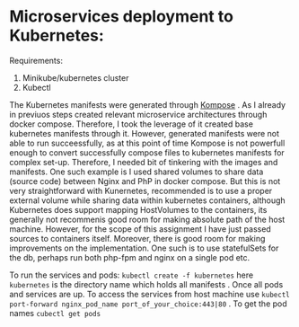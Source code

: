# Microservices deployment to Kubernetes:

Requirements:
1. Minikube/kubernetes cluster
2. Kubectl

The Kubernetes manifests were generated through [Kompose](https://kubernetes.io/docs/tasks/configure-pod-container/translate-compose-kubernetes/) . As I already in previuos steps created relevant microservice architectures through docker compose. Therefore, I took the leverage of it created base kubernetes manifests through it. However, generated manifests were not able to run succeessfully, as at this point of time Kompose is not powerfull enough to convert successfully compose files to kubernetes manifests for complex set-up. Therefore, I needed bit of tinkering with the images and manifests. One such example is I used shared volumes to share data (source code) between Nginx and PhP in docker compose. But this is not very straightforward with Kunernetes, recommended is to use a proper external volume while sharing data within kubernetes containers, although Kubernetes does support mapping HostVolumes to the containers, its generally not recommenis good room for making absolute path of the host machine. However, for the scope of this assignment I have just passed sources to containers itself. Moreover, there is good room for making improvements on the implementation. One such is to use statefulSets for the db, perhaps run both php-fpm and nginx on a single pod etc.

To run the services and pods: `kubectl create -f kubernetes` here `kubernetes` is the directory name which holds all manifests  . Once all pods and services are up. To access the services from host machine use `kubectl port-forward nginx_pod_name port_of_your_choice:443|80` . To get the pod names `cubectl get pods`
